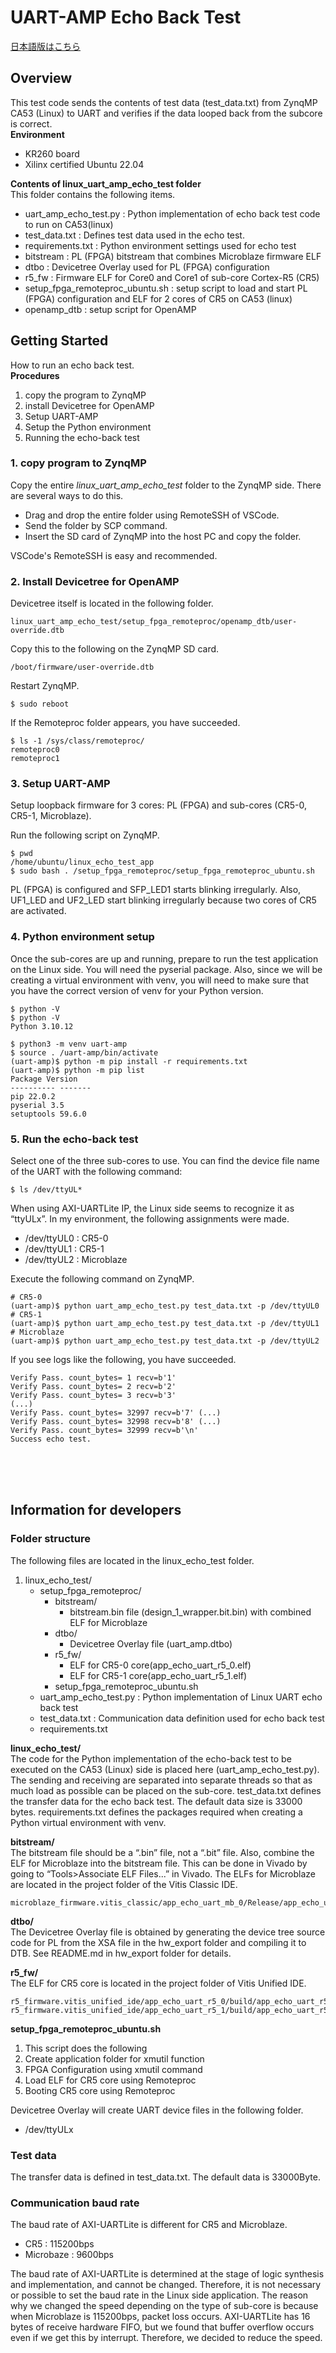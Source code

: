 # UART-AMP Echo Back Test

[日本語版はこちら](https://github.com/kern-gt/ZynqMP-UART-AMP-KR260-Ubuntu/blob/main/linux_uart_amp_echo_test/README_jp.md)

## Overview
This test code sends the contents of test data (test_data.txt) from ZynqMP CA53 (Linux) to UART and verifies if the data looped back from the subcore is correct.  
**Environment**  
* KR260 board
* Xilinx certified Ubuntu 22.04


**Contents of linux_uart_amp_echo_test folder**  
This folder contains the following items.
* uart_amp_echo_test.py : Python implementation of echo back test code to run on CA53(linux)
* test_data.txt : Defines test data used in the echo test.
* requirements.txt : Python environment settings used for echo test
* bitstream : PL (FPGA) bitstream that combines Microblaze firmware ELF
* dtbo : Devicetree Overlay used for PL (FPGA) configuration
* r5_fw : Firmware ELF for Core0 and Core1 of sub-core Cortex-R5 (CR5)
* setup_fpga_remoteproc_ubuntu.sh : setup script to load and start PL (FPGA) configuration and ELF for 2 cores of CR5 on CA53 (linux)
* openamp_dtb : setup script for OpenAMP

## Getting Started
How to run an echo back test.  
**Procedures**  
1. copy the program to ZynqMP
1. install Devicetree for OpenAMP
1. Setup UART-AMP
1. Setup the Python environment
1. Running the echo-back test

### 1. copy program to ZynqMP
Copy the entire _linux_uart_amp_echo_test_ folder to the ZynqMP side.
There are several ways to do this.
* Drag and drop the entire folder using RemoteSSH of VSCode.
* Send the folder by SCP command.
* Insert the SD card of ZynqMP into the host PC and copy the folder.

VSCode's RemoteSSH is easy and recommended.

### 2. Install Devicetree for OpenAMP
Devicetree itself is located in the following folder.
```
linux_uart_amp_echo_test/setup_fpga_remoteproc/openamp_dtb/user-override.dtb
```
Copy this to the following on the ZynqMP SD card.
```
/boot/firmware/user-override.dtb
```
Restart ZynqMP.
```
$ sudo reboot
```
If the Remoteproc folder appears, you have succeeded.
```
$ ls -1 /sys/class/remoteproc/
remoteproc0
remoteproc1
```

### 3. Setup UART-AMP
Setup loopback firmware for 3 cores: PL (FPGA) and sub-cores (CR5-0, CR5-1, Microblaze).

Run the following script on ZynqMP.
```
$ pwd
/home/ubuntu/linux_echo_test_app
$ sudo bash . /setup_fpga_remoteproc/setup_fpga_remoteproc_ubuntu.sh
```

PL (FPGA) is configured and SFP_LED1 starts blinking irregularly. Also, UF1_LED and UF2_LED start blinking irregularly because two cores of CR5 are activated.

### 4. Python environment setup
Once the sub-cores are up and running, prepare to run the test application on the Linux side.
You will need the pyserial package. Also, since we will be creating a virtual environment with venv, you will need to make sure that you have the correct version of venv for your Python version.
```
$ python -V
$ python -V
Python 3.10.12

$ python3 -m venv uart-amp
$ source . /uart-amp/bin/activate
(uart-amp)$ python -m pip install -r requirements.txt
(uart-amp)$ python -m pip list
Package Version
---------- -------
pip 22.0.2
pyserial 3.5
setuptools 59.6.0
```

### 5. Run the echo-back test
Select one of the three sub-cores to use.
You can find the device file name of the UART with the following command: 
```
$ ls /dev/ttyUL*
```
When using AXI-UARTLite IP, the Linux side seems to recognize it as “ttyULx”. In my environment, the following assignments were made.
* /dev/ttyUL0 : CR5-0
* /dev/ttyUL1 : CR5-1
* /dev/ttyUL2 : Microblaze

Execute the following command on ZynqMP.
```
# CR5-0
(uart-amp)$ python uart_amp_echo_test.py test_data.txt -p /dev/ttyUL0
# CR5-1
(uart-amp)$ python uart_amp_echo_test.py test_data.txt -p /dev/ttyUL1
# Microblaze
(uart-amp)$ python uart_amp_echo_test.py test_data.txt -p /dev/ttyUL2
```
If you see logs like the following, you have succeeded.
```
Verify Pass. count_bytes= 1 recv=b'1'
Verify Pass. count_bytes= 2 recv=b'2'
Verify Pass. count_bytes= 3 recv=b'3'
(...)
Verify Pass. count_bytes= 32997 recv=b'7' (...)
Verify Pass. count_bytes= 32998 recv=b'8' (...)
Verify Pass. count_bytes= 32999 recv=b'\n'
Success echo test.
```
<br><br><br>
## Information for developers
### Folder structure
The following files are located in the linux_echo_test folder.
1. linux_echo_test/
    - setup_fpga_remoteproc/
        - bitstream/
            - bitstream.bin file (design_1_wrapper.bit.bin) with combined ELF for Microblaze
        - dtbo/
            - Devicetree Overlay file (uart_amp.dtbo)
        - r5_fw/
            - ELF for CR5-0 core(app_echo_uart_r5_0.elf)
            - ELF for CR5-1 core(app_echo_uart_r5_1.elf)
        - setup_fpga_remoteproc_ubuntu.sh
    - uart_amp_echo_test.py : Python implementation of Linux UART echo back test
    - test_data.txt : Communication data definition used for echo back test
    - requirements.txt
  
**linux_echo_test/**  
The code for the Python implementation of the echo-back test to be executed on the CA53 (Linux) side is placed here (uart_amp_echo_test.py).
The sending and receiving are separated into separate threads so that as much load as possible can be placed on the sub-core.
test_data.txt defines the transfer data for the echo back test. The default data size is 33000 bytes.
requirements.txt defines the packages required when creating a Python virtual environment with venv.
  
**bitstream/**  
The bitstream file should be a “.bin” file, not a “.bit” file. Also, combine the ELF for Microblaze into the bitstream file. This can be done in Vivado by going to “Tools>Associate ELF Files...” in Vivado.
The ELFs for Microblaze are located in the project folder of the Vitis Classic IDE.
```
microblaze_firmware.vitis_classic/app_echo_uart_mb_0/Release/app_echo_uart_mb_0.elf
```
  
**dtbo/**  
The Devicetree Overlay file is obtained by generating the device tree source code for PL from the XSA file in the hw_export folder and compiling it to DTB. See README.md in hw_export folder for details.
  
**r5_fw/**  
The ELF for CR5 core is located in the project folder of Vitis Unified IDE.
```
r5_firmware.vitis_unified_ide/app_echo_uart_r5_0/build/app_echo_uart_r5_0.elf
r5_firmware.vitis_unified_ide/app_echo_uart_r5_1/build/app_echo_uart_r5_1.elf
```
  
**setup_fpga_remoteproc_ubuntu.sh**  
1. This script does the following
1. Create application folder for xmutil function
1. FPGA Configuration using xmutil command
1. Load ELF for CR5 core using Remoteproc
1. Booting CR5 core using Remoteproc


Devicetree Overlay will create UART device files in the following folder.
* /dev/ttyULx

### Test data
The transfer data is defined in test_data.txt.
The default data is 33000Byte.

### Communication baud rate
The baud rate of AXI-UARTLite is different for CR5 and Microblaze.
* CR5 : 115200bps
* Microbaze : 9600bps

The baud rate of AXI-UARTLite is determined at the stage of logic synthesis and implementation, and cannot be changed. Therefore, it is not necessary or possible to set the baud rate in the Linux side application.
The reason why we changed the speed depending on the type of sub-core is because when Microblaze is 115200bps, packet loss occurs. AXI-UARTLite has 16 bytes of receive hardware FIFO, but we found that buffer overflow occurs even if we get this by interrupt. Therefore, we decided to reduce the speed.
